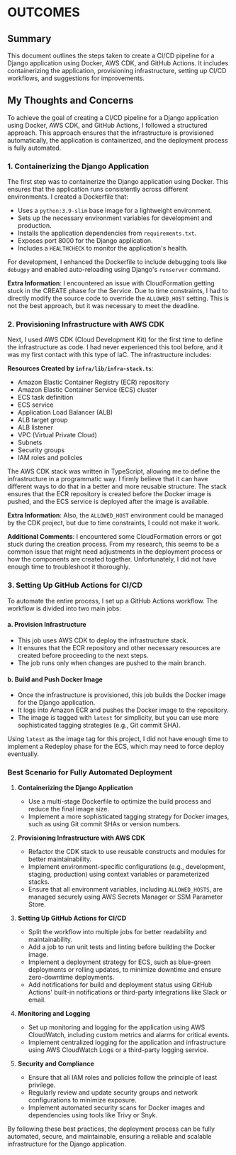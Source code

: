 # OUTCOMES

## Summary

This document outlines the steps taken to create a CI/CD pipeline for a Django application using Docker, AWS CDK, and GitHub Actions. It includes containerizing the application, provisioning infrastructure, setting up CI/CD workflows, and suggestions for improvements.

## My Thoughts and Concerns

To achieve the goal of creating a CI/CD pipeline for a Django application using Docker, AWS CDK, and GitHub Actions, I followed a structured approach. This approach ensures that the infrastructure is provisioned automatically, the application is containerized, and the deployment process is fully automated.

### 1. Containerizing the Django Application

The first step was to containerize the Django application using Docker. This ensures that the application runs consistently across different environments. I created a Dockerfile that:

- Uses a `python:3.9-slim` base image for a lightweight environment.
- Sets up the necessary environment variables for development and production.
- Installs the application dependencies from `requirements.txt`.
- Exposes port 8000 for the Django application.
- Includes a `HEALTHCHECK` to monitor the application's health.

For development, I enhanced the Dockerfile to include debugging tools like `debugpy` and enabled auto-reloading using Django's `runserver` command.

**Extra Information**: I encountered an issue with CloudFormation getting stuck in the CREATE phase for the Service. Due to time constraints, I had to directly modify the source code to override the `ALLOWED_HOST` setting. This is not the best approach, but it was necessary to meet the deadline.

### 2. Provisioning Infrastructure with AWS CDK

Next, I used AWS CDK (Cloud Development Kit) for the first time to define the infrastructure as code. I had never experienced this tool before, and it was my first contact with this type of IaC. The infrastructure includes:

**Resources Created by `infra/lib/infra-stack.ts`**:

- Amazon Elastic Container Registry (ECR) repository
- Amazon Elastic Container Service (ECS) cluster
- ECS task definition
- ECS service
- Application Load Balancer (ALB)
- ALB target group
- ALB listener
- VPC (Virtual Private Cloud)
- Subnets
- Security groups
- IAM roles and policies

The AWS CDK stack was written in TypeScript, allowing me to define the infrastructure in a programmatic way. I firmly believe that it can have different ways to do that in a better and more reusable structure. The stack ensures that the ECR repository is created before the Docker image is pushed, and the ECS service is deployed after the image is available.

**Extra Information**: Also, the `ALLOWED_HOST` environment could be managed by the CDK project, but due to time constraints, I could not make it work.

**Additional Comments**: I encountered some CloudFormation errors or got stuck during the creation process. From my research, this seems to be a common issue that might need adjustments in the deployment process or how the components are created together. Unfortunately, I did not have enough time to troubleshoot it thoroughly.

### 3. Setting Up GitHub Actions for CI/CD

To automate the entire process, I set up a GitHub Actions workflow. The workflow is divided into two main jobs:

#### a. Provision Infrastructure

- This job uses AWS CDK to deploy the infrastructure stack.
- It ensures that the ECR repository and other necessary resources are created before proceeding to the next steps.
- The job runs only when changes are pushed to the main branch.

#### b. Build and Push Docker Image

- Once the infrastructure is provisioned, this job builds the Docker image for the Django application.
- It logs into Amazon ECR and pushes the Docker image to the repository.
- The image is tagged with `latest` for simplicity, but you can use more sophisticated tagging strategies (e.g., Git commit SHA).

Using `latest` as the image tag for this project, I did not have enough time to implement a Redeploy phase for the ECS, which may need to force deploy eventually.

### Best Scenario for Fully Automated Deployment

1. **Containerizing the Django Application**

    - Use a multi-stage Dockerfile to optimize the build process and reduce the final image size.
    - Implement a more sophisticated tagging strategy for Docker images, such as using Git commit SHAs or version numbers.

2. **Provisioning Infrastructure with AWS CDK**

    - Refactor the CDK stack to use reusable constructs and modules for better maintainability.
    - Implement environment-specific configurations (e.g., development, staging, production) using context variables or parameterized stacks.
    - Ensure that all environment variables, including `ALLOWED_HOSTS`, are managed securely using AWS Secrets Manager or SSM Parameter Store.

3. **Setting Up GitHub Actions for CI/CD**

    - Split the workflow into multiple jobs for better readability and maintainability.
    - Add a job to run unit tests and linting before building the Docker image.
    - Implement a deployment strategy for ECS, such as blue-green deployments or rolling updates, to minimize downtime and ensure zero-downtime deployments.
    - Add notifications for build and deployment status using GitHub Actions' built-in notifications or third-party integrations like Slack or email.

4. **Monitoring and Logging**

    - Set up monitoring and logging for the application using AWS CloudWatch, including custom metrics and alarms for critical events.
    - Implement centralized logging for the application and infrastructure using AWS CloudWatch Logs or a third-party logging service.

5. **Security and Compliance**

    - Ensure that all IAM roles and policies follow the principle of least privilege.
    - Regularly review and update security groups and network configurations to minimize exposure.
    - Implement automated security scans for Docker images and dependencies using tools like Trivy or Snyk.

By following these best practices, the deployment process can be fully automated, secure, and maintainable, ensuring a reliable and scalable infrastructure for the Django application.